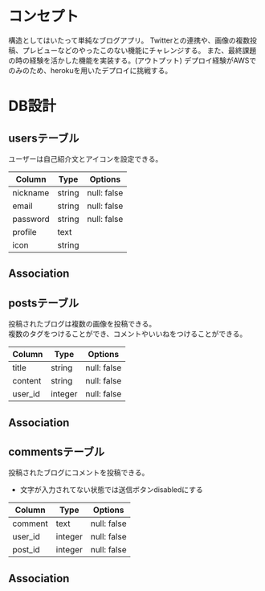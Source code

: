# コンセプト
構造としてはいたって単純なブログアプリ。
Twitterとの連携や、画像の複数投稿、プレビューなどのやったこのない機能にチャレンジする。
また、最終課題の時の経験を活かした機能を実装する。(アウトプット)
デプロイ経験がAWSでのみのため、herokuを用いたデプロイに挑戦する。


# DB設計

## usersテーブル
ユーザーは自己紹介文とアイコンを設定できる。

|Column|Type|Options|
|------|----|-------|
|nickname|string|null: false|
|email|string|null: false|
|password|string|null: false|
|profile|text||
|icon|string||

## Association


## postsテーブル
投稿されたブログは複数の画像を投稿できる。
<br>複数のタグをつけることができ、コメントやいいねをつけることができる。

|Column|Type|Options|
|------|----|-------|
|title|string|null: false|
|content|string|null: false|
|user_id|integer|null: false|

## Association


## commentsテーブル
投稿されたブログにコメントを投稿できる。
* 文字が入力されてない状態では送信ボタンdisabledにする

|Column|Type|Options|
|------|----|-------|
|comment|text|null: false|
|user_id|integer|null: false|
|post_id|integer|null: false|

## Association
